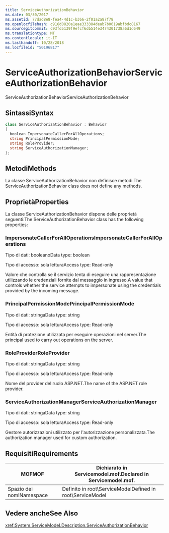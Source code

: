 ```yaml
---
title: ServiceAuthorizationBehavior
ms.date: 03/30/2017
ms.assetid: 77dad8e8-fea4-4d1c-b366-2f01a2a87f78
ms.openlocfilehash: c916d0820a1eae333384deab7b0619abfbdc8167
ms.sourcegitcommit: c93fd5139f9efcf6db514e3474301738a6d1d649
ms.translationtype: MT
ms.contentlocale: it-IT
ms.lasthandoff: 10/28/2018
ms.locfileid: "50196817"
---
```

# <a name="serviceauthorizationbehavior"></a><span data-ttu-id="066a2-102">ServiceAuthorizationBehavior</span><span class="sxs-lookup"><span data-stu-id="066a2-102">ServiceAuthorizationBehavior</span></span>
<span data-ttu-id="066a2-103">ServiceAuthorizationBehavior</span><span class="sxs-lookup"><span data-stu-id="066a2-103">ServiceAuthorizationBehavior</span></span>  
  
## <a name="syntax"></a><span data-ttu-id="066a2-104">Sintassi</span><span class="sxs-lookup"><span data-stu-id="066a2-104">Syntax</span></span>  
  
```csharp
class ServiceAuthorizationBehavior : Behavior  
{  
  boolean ImpersonateCallerForAllOperations;  
  string PrincipalPermissionMode;  
  string RoleProvider;  
  string ServiceAuthorizationManager;  
};  
```  
  
## <a name="methods"></a><span data-ttu-id="066a2-105">Metodi</span><span class="sxs-lookup"><span data-stu-id="066a2-105">Methods</span></span>  
 <span data-ttu-id="066a2-106">La classe ServiceAuthorizationBehavior non definisce metodi.</span><span class="sxs-lookup"><span data-stu-id="066a2-106">The ServiceAuthorizationBehavior class does not define any methods.</span></span>  
  
## <a name="properties"></a><span data-ttu-id="066a2-107">Proprietà</span><span class="sxs-lookup"><span data-stu-id="066a2-107">Properties</span></span>  
 <span data-ttu-id="066a2-108">La classe ServiceAuthorizationBehavior dispone delle proprietà seguenti:</span><span class="sxs-lookup"><span data-stu-id="066a2-108">The ServiceAuthorizationBehavior class has the following properties:</span></span>  
  
### <a name="impersonatecallerforalloperations"></a><span data-ttu-id="066a2-109">ImpersonateCallerForAllOperations</span><span class="sxs-lookup"><span data-stu-id="066a2-109">ImpersonateCallerForAllOperations</span></span>  
 <span data-ttu-id="066a2-110">Tipo di dati: booleano</span><span class="sxs-lookup"><span data-stu-id="066a2-110">Data type: boolean</span></span>  
  
 <span data-ttu-id="066a2-111">Tipo di accesso: sola lettura</span><span class="sxs-lookup"><span data-stu-id="066a2-111">Access type: Read-only</span></span>  
  
 <span data-ttu-id="066a2-112">Valore che controlla se il servizio tenta di eseguire una rappresentazione utilizzando le credenziali fornite dal messaggio in ingresso.</span><span class="sxs-lookup"><span data-stu-id="066a2-112">A value that controls whether the service attempts to impersonate using the credentials provided by the incoming message.</span></span>  
  
### <a name="principalpermissionmode"></a><span data-ttu-id="066a2-113">PrincipalPermissionMode</span><span class="sxs-lookup"><span data-stu-id="066a2-113">PrincipalPermissionMode</span></span>  
 <span data-ttu-id="066a2-114">Tipo di dati: stringa</span><span class="sxs-lookup"><span data-stu-id="066a2-114">Data type: string</span></span>  
  
 <span data-ttu-id="066a2-115">Tipo di accesso: sola lettura</span><span class="sxs-lookup"><span data-stu-id="066a2-115">Access type: Read-only</span></span>  
  
 <span data-ttu-id="066a2-116">Entità di protezione utilizzata per eseguire operazioni nel server.</span><span class="sxs-lookup"><span data-stu-id="066a2-116">The principal used to carry out operations on the server.</span></span>  
  
### <a name="roleprovider"></a><span data-ttu-id="066a2-117">RoleProvider</span><span class="sxs-lookup"><span data-stu-id="066a2-117">RoleProvider</span></span>  
 <span data-ttu-id="066a2-118">Tipo di dati: stringa</span><span class="sxs-lookup"><span data-stu-id="066a2-118">Data type: string</span></span>  
  
 <span data-ttu-id="066a2-119">Tipo di accesso: sola lettura</span><span class="sxs-lookup"><span data-stu-id="066a2-119">Access type: Read-only</span></span>  
  
 <span data-ttu-id="066a2-120">Nome del provider del ruolo ASP.NET.</span><span class="sxs-lookup"><span data-stu-id="066a2-120">The name of the ASP.NET role provider.</span></span>  
  
### <a name="serviceauthorizationmanager"></a><span data-ttu-id="066a2-121">ServiceAuthorizationManager</span><span class="sxs-lookup"><span data-stu-id="066a2-121">ServiceAuthorizationManager</span></span>  
 <span data-ttu-id="066a2-122">Tipo di dati: stringa</span><span class="sxs-lookup"><span data-stu-id="066a2-122">Data type: string</span></span>  
  
 <span data-ttu-id="066a2-123">Tipo di accesso: sola lettura</span><span class="sxs-lookup"><span data-stu-id="066a2-123">Access type: Read-only</span></span>  
  
 <span data-ttu-id="066a2-124">Gestore autorizzazioni utilizzato per l'autorizzazione personalizzata.</span><span class="sxs-lookup"><span data-stu-id="066a2-124">The authorization manager used for custom authorization.</span></span>  
  
## <a name="requirements"></a><span data-ttu-id="066a2-125">Requisiti</span><span class="sxs-lookup"><span data-stu-id="066a2-125">Requirements</span></span>  
  
|<span data-ttu-id="066a2-126">MOF</span><span class="sxs-lookup"><span data-stu-id="066a2-126">MOF</span></span>|<span data-ttu-id="066a2-127">Dichiarato in Servicemodel.mof.</span><span class="sxs-lookup"><span data-stu-id="066a2-127">Declared in Servicemodel.mof.</span></span>|  
|---------|-----------------------------------|  
|<span data-ttu-id="066a2-128">Spazio dei nomi</span><span class="sxs-lookup"><span data-stu-id="066a2-128">Namespace</span></span>|<span data-ttu-id="066a2-129">Definito in root\ServiceModel</span><span class="sxs-lookup"><span data-stu-id="066a2-129">Defined in root\ServiceModel</span></span>|  
  
## <a name="see-also"></a><span data-ttu-id="066a2-130">Vedere anche</span><span class="sxs-lookup"><span data-stu-id="066a2-130">See Also</span></span>  
 <xref:System.ServiceModel.Description.ServiceAuthorizationBehavior>
